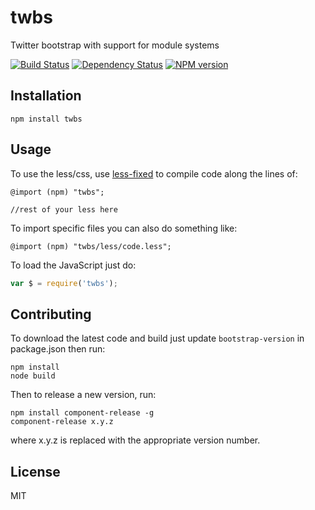 # twbs

Twitter bootstrap with support for module systems

[![Build Status](https://img.shields.io/travis/ForbesLindesay/twbs/master.svg)](https://travis-ci.org/ForbesLindesay/twbs)
[![Dependency Status](https://img.shields.io/gemnasium/ForbesLindesay/twbs.svg)](https://gemnasium.com/ForbesLindesay/twbs)
[![NPM version](https://img.shields.io/npm/v/twbs.svg)](http://badge.fury.io/js/twbs)

## Installation

    npm install twbs

## Usage

To use the less/css, use [less-fixed](https://github.com/ForbesLindesay/less-fixed) to compile code along the lines of:

```less
@import (npm) "twbs";

//rest of your less here
```

To import specific files you can also do something like:

```less
@import (npm) "twbs/less/code.less";
```

To load the JavaScript just do:

```js
var $ = require('twbs');
```

## Contributing

To download the latest code and build just update `bootstrap-version` in package.json then run:

```
npm install
node build
```

Then to release a new version, run:

```
npm install component-release -g
component-release x.y.z
```

where x.y.z is replaced with the appropriate version number.

## License

  MIT